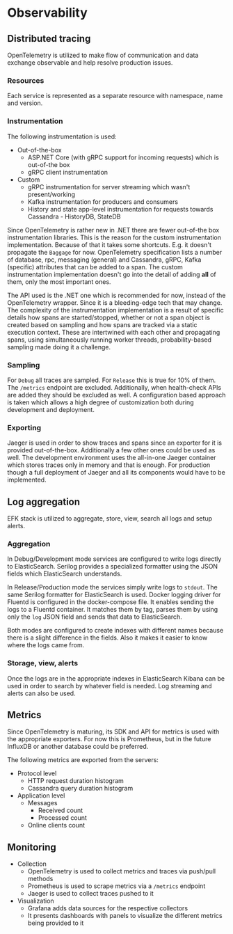 # Observability

## Distributed tracing

OpenTelemetry is utilized to make flow of communication and data exchange observable and help resolve production issues.

### Resources

Each service is represented as a separate resource with namespace, name and version.

### Instrumentation

The following instrumentation is used:
* Out-of-the-box
  - ASP.NET Core (with gRPC support for incoming requests) which is out-of-the box
  - gRPC client instrumentation
* Custom
  - gRPC instrumentation for server streaming which wasn't present/working
  - Kafka instrumentation for producers and consumers
  - History and state app-level instrumentation for requests towards Cassandra - HistoryDB, StateDB

Since OpenTelemetry is rather new in .NET there are fewer out-of-the box instrumentation libraries. This is the reason for the custom instrumentation implementation. Because of that it takes some shortcuts. E.g. it doesn't propagate the `Baggage` for now. OpenTelemetry specification lists a number of database, rpc, messaging (general) and Cassandra, gRPC, Kafka (specific) attributes that can be added to a span. The custom instrumentation implementation doesn't go into the detail of adding **all** of them, only the most important ones.

The API used is the .NET one which is recommended for now, instead of the OpenTelemetry wrapper. Since it is a bleeding-edge tech that may change. The complexity of the instrumentation implementation is a result of specific details how spans are started/stopped, whether or not a span object is created based on sampling and how spans are tracked via a static execution context. These are intertwined with each other and propagating spans, using simultaneously running worker threads, probability-based sampling made doing it a challenge.

### Sampling

For `Debug` all traces are sampled. For `Release` this is true for 10% of them. The `/metrics` endpoint are excluded. Additionally, when health-check APIs are added they should be excluded as well. A configuration based approach is taken which allows a high degree of customization both during development and deployment.

### Exporting

Jaeger is used in order to show traces and spans since an exporter for it is provided out-of-the-box. Additionally a few other ones could be used as well. The development environment uses the all-in-one Jaeger container which stores traces only in memory and that is enough. For production though a full deployment of Jaeger and all its components would have to be implemented.

## Log aggregation

EFK stack is utilized to aggregate, store, view, search all logs and setup alerts.

### Aggregation

In Debug/Development mode services are configured to write logs directly to ElasticSearch. Serilog provides a specialized formatter using the JSON fields which ElasticSearch understands.

In Release/Production mode the services simply write logs to `stdout`. The same Serilog formatter for ElasticSearch is used. Docker logging driver for Fluentd is configured in the docker-compose file. It enables sending the logs to a Fluentd container. It matches them by tag, parses them by using only the `log` JSON field and sends that data to ElasticSearch.

Both modes are configured to create indexes with different names because there is a slight difference in the fields. Also it makes it easier to know where the logs came from.

### Storage, view, alerts

Once the logs are in the appropriate indexes in ElasticSearch Kibana can be used in order to search by whatever field is needed. Log streaming and alerts can also be used.

## Metrics

Since OpenTelemetry is maturing, its SDK and API for metrics is used with the appropriate exporters. For now this is Prometheus, but in the future InfluxDB or another database could be preferred. 

The following metrics are exported from the servers:
* Protocol level
  - HTTP request duration histogram
  - Cassandra query duration histogram
* Application level
  - Messages
    - Received count
    - Processed count
  - Online clients count

## Monitoring

* Collection
  - OpenTelemetry is used to collect metrics and traces via push/pull methods
  - Prometheus is used to scrape metrics via a `/metrics` endpoint
  - Jaeger is used to collect traces pushed to it
* Visualization
  - Grafana adds data sources for the respective collectors
  - It presents dashboards with panels to visualize the different metrics being provided to it
